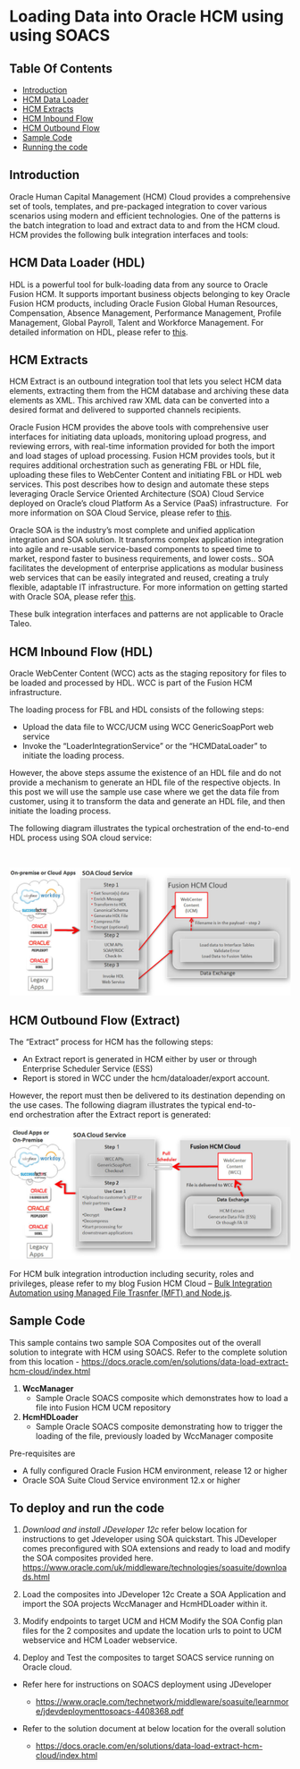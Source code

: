 # Loading Data into Oracle HCM using using SOACS

## **Table Of Contents**

- [Introduction](#Introduction)
- [HCM Data Loader](HCMDataLoader)
- [HCM Extracts](HCMExtracts)
- [HCM Inbound Flow](HCMInbound) 
- [HCM Outbound Flow](EXTRACT)
- [Sample Code](SAMPLECODE)
- [Running the code](SAMPLECODE) 


## Introduction <a name="Introduction"></a>

Oracle Human Capital Management (HCM) Cloud provides a comprehensive set of tools, templates, and pre-packaged integration to cover various scenarios using modern and efficient technologies. One of the patterns is the batch integration to load and extract data to and from the HCM cloud. HCM provides the following bulk integration interfaces and tools:

## HCM Data Loader (HDL) <a name="HCMDataLoader"></a>

HDL is a powerful tool for bulk-loading data from any source to Oracle Fusion HCM. It supports important business objects belonging to key Oracle Fusion HCM products, including Oracle Fusion Global Human Resources, Compensation, Absence Management, Performance Management, Profile Management, Global Payroll, Talent and Workforce Management. For detailed information on HDL, please refer to [this](https://support.oracle.com/epmos/faces/DocumentDisplay?id=1664133.1).

## HCM Extracts <a name="HCMExtracts"></a>

HCM Extract is an outbound integration tool that lets you select HCM data elements, extracting them from the HCM database and archiving these data elements as XML. This archived raw XML data can be converted into a desired format and delivered to supported channels recipients.

Oracle Fusion HCM provides the above tools with comprehensive user interfaces for initiating data uploads, monitoring upload progress, and reviewing errors, with real-time information provided for both the import and load stages of upload processing. Fusion HCM provides tools, but it requires additional orchestration such as generating FBL or HDL file, uploading these files to WebCenter Content and initiating FBL or HDL web services. This post describes how to design and automate these steps leveraging Oracle Service Oriented Architecture (SOA) Cloud Service deployed on Oracle’s cloud Platform As a Service (PaaS) infrastructure.  For more information on SOA Cloud Service, please refer to [this](https://docs.oracle.com/cloud/latest/soacs_gs/index.html).

Oracle SOA is the industry’s most complete and unified application integration and SOA solution. It transforms complex application integration into agile and re-usable service-based components to speed time to market, respond faster to business requirements, and lower costs.. SOA facilitates the development of enterprise applications as modular business web services that can be easily integrated and reused, creating a truly flexible, adaptable IT infrastructure. For more information on getting started with Oracle SOA, please refer [this](http://docs.oracle.com/middleware/1213/soasuite/index.html). 

These bulk integration interfaces and patterns are not applicable to Oracle Taleo. 

## HCM Inbound Flow (HDL) <a name="HCMInbound"></a>

Oracle WebCenter Content (WCC) acts as the staging repository for files to be loaded and processed by HDL. WCC is part of the Fusion HCM infrastructure.

The loading process for FBL and HDL consists of the following steps:

- Upload the data file to WCC/UCM using WCC GenericSoapPort web service
- Invoke the “LoaderIntegrationService” or the “HCMDataLoader” to initiate the loading process.

However, the above steps assume the existence of an HDL file and do not provide a mechanism to generate an HDL file of the respective objects. In this post we will use the sample use case where we get the data file from customer, using it to transform the data and generate an HDL file, and then initiate the loading process.

The following diagram illustrates the typical orchestration of the end-to-end HDL process using SOA cloud service:

 

![](images/hcm_inbound_v1.jpg)

## HCM Outbound Flow (Extract) <a name="EXTRACT"></a>

The “Extract” process for HCM has the following steps:

- An Extract report is generated in HCM either by user or through Enterprise Scheduler Service (ESS)
- Report is stored in WCC under the hcm/dataloader/export account.

However, the report must then be delivered to its destination depending on the use cases. The following diagram illustrates the typical end-to-end orchestration after the Extract report is generated:



![](images/hcm_outbound_v1.jpg)

For HCM bulk integration introduction including security, roles and privileges, please refer to my blog Fusion HCM Cloud – [Bulk Integration Automation using Managed File Trasnfer (MFT) and Node.js](http://www.ateam-oracle.com/fusion-hcm-cloud-bulk-integration-automation-using-managed-file-transfer-mft-and-node-js/). 

## Sample Code <a name="SAMPLECODE"></a>

This sample contains two sample SOA Composites out of the overall solution to integrate with HCM using SOACS.
	Refer to the complete solution from this location - https://docs.oracle.com/en/solutions/data-load-extract-hcm-cloud/index.html

1. **WccManager**
   - Sample Oracle SOACS composite which demonstrates how to load a file into Fusion HCM UCM repository
2. **HcmHDLoader**
   - Sample Oracle SOACS  composite demonstrating how to trigger the loading of the file, previously loaded by WccManager composite

Pre-requisites are

- A fully configured Oracle Fusion HCM environment, release 12 or higher
- Oracle SOA Suite Cloud Service environment 12.x or higher

## To deploy and run the code <a name="RUNCODE"></a>

1. *Download and install JDeveloper 12c*
refer below location for instructions to get Jdeveloper using SOA quickstart. This JDeveloper comes preconfigured with SOA extensions and ready to load and modify the SOA composites provided here.
https://www.oracle.com/uk/middleware/technologies/soasuite/downloads.html
	
2. Load the composites into JDeveloper 12c
Create a SOA Application and import the SOA projects WccManager and HcmHDLoader within it.

3. Modify endpoints to target UCM and HCM 
Modify the SOA Config plan files for the 2 composites and update the location urls to point to UCM webservice and HCM Loader webservice.

4. Deploy and Test the composites to target SOACS service running on Oracle cloud.
* Refer here for instructions on SOACS deployment using JDeveloper

  - https://www.oracle.com/technetwork/middleware/soasuite/learnmore/jdevdeploymenttosoacs-4408368.pdf
* Refer to the solution document at below location for the overall solution
  - https://docs.oracle.com/en/solutions/data-load-extract-hcm-cloud/index.html


